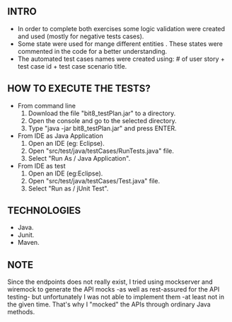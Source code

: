 ## INTRO

- In order to complete both exercises some logic validation were created and used (mostly for negative tests cases). 
- Some state were used for mange different entities . These states were commented in the code for a better understanding.
- The automated test cases names were created using: # of user story + test case id + test case scenario title.

## HOW TO EXECUTE THE TESTS?
- From command line
    1. Download the file "bit8_testPlan.jar" to a directory. 
    2. Open the console and go to the selected directory.
    3. Type "java -jar bit8_testPlan.jar" and press ENTER.
- From IDE as Java Application
    1. Open an IDE (eg: Eclipse).
    2. Open "src/test/java/testCases/RunTests.java" file. 
    3. Select "Run As / Java Application".
- From IDE as test
    1. Open an IDE (eg:Eclipse).
    2. Open "src/test/java/testCases/Test.java" file. 
    3. Select "Run as / jUnit Test". 
    
## TECHNOLOGIES
- Java.
- Junit.
- Maven.

## NOTE
Since the endpoints does not really exist, I tried using mockserver and wiremock to generate the API mocks -as well as rest-assured 
for the API testing- but unfortunately I was not able to implement them -at least not in the given time. That's why I "mocked" the 
APIs through ordinary Java methods.
